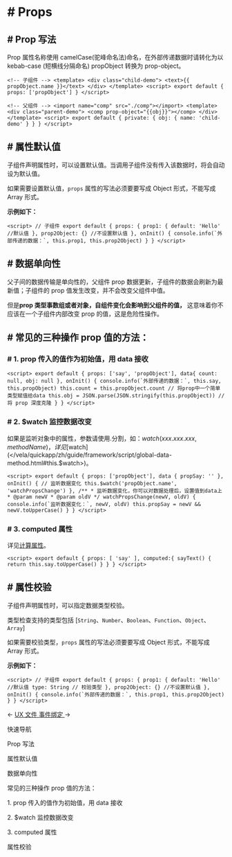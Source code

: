 <!-- 源地址: https://iot.mi.com/vela/quickapp/zh/guide/framework/template/Props.html -->

# # Props

## # Prop 写法

Prop 属性名称使用 camelCase(驼峰命名法)命名，在外部传递数据时请转化为以 kebab-case (短横线分隔命名) propObject 转换为 prop-object。

``` <!-- 子组件 --> <template> <div class="child-demo"> <text>{{ propObject.name }}</text> </div> </template> <script> export default { props: ['propObject'] } </script> ```

``` <!-- 父组件 --> <import name="comp" src="./comp"></import> <template> <div class="parent-demo"> <comp prop-object="{{obj}}"></comp> </div> </template> <script> export default { private: { obj: { name: 'child-demo' } } } </script> ```

## # 属性默认值

子组件声明属性时，可以设置默认值。当调用子组件没有传入该数据时，将会自动设为默认值。

如果需要设置默认值，`props` 属性的写法必须要要写成 Object 形式，不能写成 Array 形式。

**示例如下：**

``` <script> // 子组件 export default { props: { prop1: { default: 'Hello' //默认值 }, prop2Object: {} //不设置默认值 }, onInit() { console.info(`外部传递的数据：`, this.prop1, this.prop2Object) } } </script> ```

## # 数据单向性

父子间的数据传输是单向性的，父组件 prop 数据更新，子组件的数据会刷新为最新值；子组件的 prop 值发生改变，并不会改变父组件中值。

但是**prop 类型事数组或者对象，自组件变化会影响到父组件的值，** 这意味着你不应该在一个子组件内部改变 prop 的值，这是危险性操作。

## # 常见的三种操作 prop 值的方法：

### # 1\. prop 传入的值作为初始值，用 data 接收

``` <script> export default { props: ['say', 'propObject'], data{ count: null, obj: null }, onInit() { console.info(`外部传递的数据：`, this.say, this.propObject) this.count = this.propObject.count // 将prop中一个简单类型赋值给data this.obj = JSON.parse(JSON.stringify(this.propObject)) // 将 prop 深度克隆 } } </script> ```

### # 2\. $watch 监控数据改变

如果是监听对象中的属性，参数请使用.分割，如：$watch(xxx.xxx.xxx, methodName)，详见[$watch](</vela/quickapp/zh/guide/framework/script/global-data-method.html#this.$watch>)。

``` <script> export default { props: ['propObject'], data { propSay: '' }, onInit() { // 监听数据变化 this.$watch('propObject.name', 'watchPropsChange') }, /** * 监听数据变化，你可以对数据处理后，设置值到data上 * @param newV * @param oldV */ watchPropsChange(newV, oldV) { console.info(`监听数据变化：`, newV, oldV) this.propSay = newV && newV.toUpperCase() } } </script> ```

### # 3\. computed 属性

详见[计算属性](</vela/quickapp/zh/guide/framework/template/computed.html>)。

``` <script> export default { props: [ 'say' ], computed:{ sayText() { return this.say.toUpperCase() } } } </script> ```

## # 属性校验

子组件声明属性时，可以指定数据类型校验。

类型检查支持的类型包括 [`String`、`Number`、`Boolean`、`Function`、`Object`、`Array`]

如果需要校验类型，`props` 属性的写法必须要要写成 Object 形式，不能写成 Array 形式。

**示例如下：**

``` <script> // 子组件 export default { props: { prop1: { default: 'Hello' //默认值 type: String // 校验类型 }, prop2Object: {} //不设置默认值 }, onInit() { console.info(`外部传递的数据：`, this.prop1, this.prop2Object) } } </script> ```

← [ UX 文件 ](</vela/quickapp/zh/guide/framework/ux.html>) [ 事件绑定 ](</vela/quickapp/zh/guide/framework/template/event.html>) → 

快速导航

Prop 写法

属性默认值

数据单向性

常见的三种操作 prop 值的方法：

1\. prop 传入的值作为初始值，用 data 接收

2\. $watch 监控数据改变

3\. computed 属性

属性校验

